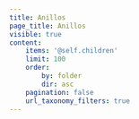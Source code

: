 ```yaml
---
title: Anillos
page_title: Anillos
visible: true
content:
    items: '@self.children'
    limit: 100
    order:
        by: folder
        dir: asc
    pagination: false
    url_taxonomy_filters: true
---
```


